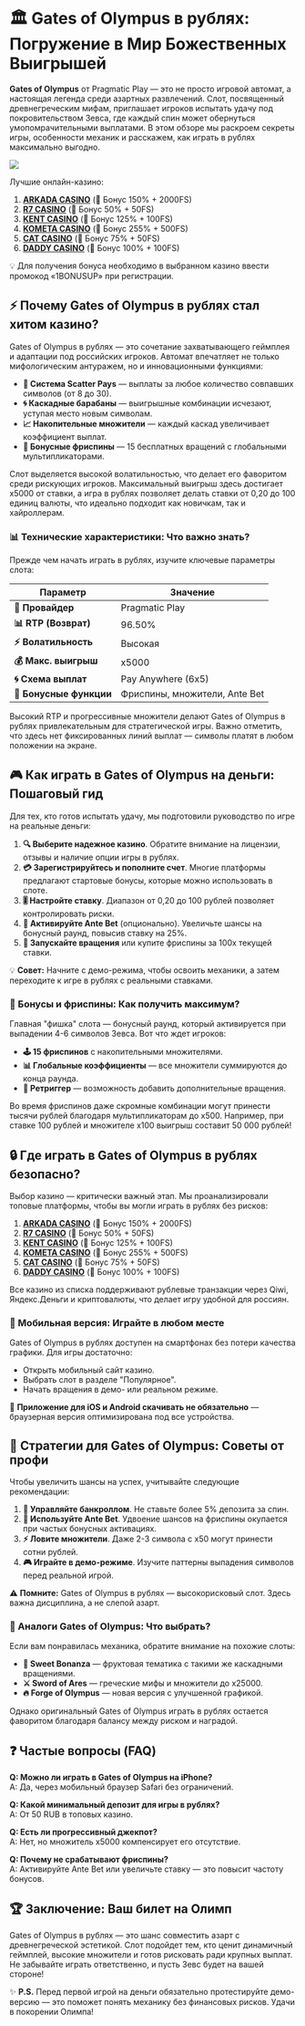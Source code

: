 # 🏛️ Gates of Olympus в рублях: Погружение в Мир Божественных Выигрышей

**Gates of Olympus** от Pragmatic Play — это не просто игровой автомат, а настоящая легенда среди азартных развлечений. Слот, посвященный древнегреческим мифам, приглашает игроков испытать удачу под покровительством Зевса, где каждый спин может обернуться умопомрачительными выплатами. В этом обзоре мы раскроем секреты игры, особенности механик и расскажем, как играть в рублях максимально выгодно.  

[![](https://i.ibb.co/BVjGQ9mj/olympus.jpg)](https://clck.ru/3Mmm7v)

Лучшие онлайн-казино:

1. **[ARKADA CASINO](https://clck.ru/3Mmm7v "ARKADA CASINO")** (🎁 Бонус 150% + 2000FS)
2. **[R7 CASINO](https://clck.ru/3Mmm8s "R7 CASINO")** (🎁 Бонус 50% + 50FS)
3. **[KENT CASINO](https://clck.ru/3Mmm9w "KENT CASINO")** (🎁 Бонус 125% + 100FS)
4. **[KOMETA CASINO](https://clck.ru/3MmmAP "KOMETA CASINO")** (🎁 Бонус 255% + 500FS)
5. **[CAT CASINO](https://clck.ru/3MmmAn "CAT CASINO")** (🎁 Бонус 75% + 50FS)
6. **[DADDY CASINO](https://clck.ru/3MmmBB "DADDY CASINO")** (🎁 Бонус 100% + 100FS)

💡 Для получения бонуса необходимо в выбранном казино ввести промокод «1BONUSUP» при регистрации.

## ⚡ Почему Gates of Olympus в рублях стал хитом казино?  

Gates of Olympus в рублях — это сочетание захватывающего геймплея и адаптации под российских игроков. Автомат впечатляет не только мифологическим антуражем, но и инновационными функциями:  

- **🎲 Система Scatter Pays** — выплаты за любое количество совпавших символов (от 8 до 30).  
- **🌀 Каскадные барабаны** — выигрышные комбинации исчезают, уступая место новым символам.  
- **📈 Накопительные множители** — каждый каскад увеличивает коэффициент выплат.  
- **🎁 Бонусные фриспины** — 15 бесплатных вращений с глобальными мультипликаторами.  

Слот выделяется высокой волатильностью, что делает его фаворитом среди рискующих игроков. Максимальный выигрыш здесь достигает x5000 от ставки, а игра в рублях позволяет делать ставки от 0,20 до 100 единиц валюты, что идеально подходит как новичкам, так и хайроллерам.  

### 📊 Технические характеристики: Что важно знать?  

Прежде чем начать играть в рублях, изучите ключевые параметры слота:  

| Параметр               | Значение                     |  
|------------------------|-----------------------------|  
| **🎰 Провайдер**        | Pragmatic Play              |  
| **📊 RTP (Возврат)**    | 96.50%                      |  
| **⚡ Волатильность**    | Высокая                     |  
| **💰 Макс. выигрыш**    | x5000                       |  
| **🌀 Схема выплат**     | Pay Anywhere (6x5)          |  
| **🎁 Бонусные функции** | Фриспины, множители, Ante Bet |  

Высокий RTP и прогрессивные множители делают Gates of Olympus в рублях привлекательным для стратегической игры. Важно отметить, что здесь нет фиксированных линий выплат — символы платят в любом положении на экране.  

## 🎮 Как играть в Gates of Olympus на деньги: Пошаговый гид  

Для тех, кто готов испытать удачу, мы подготовили руководство по игре на реальные деньги:  

1. **🔍 Выберите надежное казино**. Обратите внимание на лицензии, отзывы и наличие опции игры в рублях.  
2. **💳 Зарегистрируйтесь и пополните счет**. Многие платформы предлагают стартовые бонусы, которые можно использовать в слоте.  
3. **🎚️ Настройте ставку**. Диапазон от 0,20 до 100 рублей позволяет контролировать риски.  
4. **🎯 Активируйте Ante Bet** (опционально). Увеличьте шансы на бонусный раунд, повысив ставку на 25%.  
5. **🔄 Запускайте вращения** или купите фриспины за 100x текущей ставки.  

💡 **Совет:** Начните с демо-режима, чтобы освоить механики, а затем переходите к игре в рублях с реальными ставками.  

### 🎁 Бонусы и фриспины: Как получить максимум?  

Главная "фишка" слота — бонусный раунд, который активируется при выпадении 4-6 символов Зевса. Вот что ждет игроков:  

- **🕹️ 15 фриспинов** с накопительными множителями.  
- **📊 Глобальные коэффициенты** — все множители суммируются до конца раунда.  
- **🔄 Ретриггер** — возможность добавить дополнительные вращения.  

Во время фриспинов даже скромные комбинации могут принести тысячи рублей благодаря мультипликаторам до x500. Например, при ставке 100 рублей и множителе x100 выигрыш составит 50 000 рублей!  

## 🔒 Где играть в Gates of Olympus в рублях безопасно?  

Выбор казино — критически важный этап. Мы проанализировали топовые платформы, чтобы вы могли играть в рублях без рисков:  

1. **[ARKADA CASINO](https://clck.ru/3Mmm7v "ARKADA CASINO")** (🎁 Бонус 150% + 2000FS)
2. **[R7 CASINO](https://clck.ru/3Mmm8s "R7 CASINO")** (🎁 Бонус 50% + 50FS)
3. **[KENT CASINO](https://clck.ru/3Mmm9w "KENT CASINO")** (🎁 Бонус 125% + 100FS)
4. **[KOMETA CASINO](https://clck.ru/3MmmAP "KOMETA CASINO")** (🎁 Бонус 255% + 500FS)
5. **[CAT CASINO](https://clck.ru/3MmmAn "CAT CASINO")** (🎁 Бонус 75% + 50FS)
6. **[DADDY CASINO](https://clck.ru/3MmmBB "DADDY CASINO")** (🎁 Бонус 100% + 100FS)

Все казино из списка поддерживают рублевые транзакции через Qiwi, Яндекс.Деньги и криптовалюты, что делает игру удобной для россиян.  

### 📱 Мобильная версия: Играйте в любом месте  

Gates of Olympus в рублях доступен на смартфонах без потери качества графики. Для игры достаточно:  
- Открыть мобильный сайт казино.  
- Выбрать слот в разделе "Популярное".  
- Начать вращения в демо- или реальном режиме.  

📲 **Приложение для iOS и Android скачивать не обязательно** — браузерная версия оптимизирована под все устройства.  

## 🧠 Стратегии для Gates of Olympus: Советы от профи  

Чтобы увеличить шансы на успех, учитывайте следующие рекомендации:  

1. **💸 Управляйте банкроллом**. Не ставьте более 5% депозита за спин.  
2. **🎯 Используйте Ante Bet**. Удвоение шансов на фриспины окупается при частых бонусных активациях.  
3. **⚡ Ловите множители**. Даже 2-3 символа с x50 могут принести сотни рублей.  
4. **🎮 Играйте в демо-режиме**. Изучите паттерны выпадения символов перед реальной игрой.  

⚠️ **Помните:** Gates of Olympus в рублях — высокорисковый слот. Здесь важна дисциплина, а не слепой азарт.  

### 🎲 Аналоги Gates of Olympus: Что выбрать?  

Если вам понравилась механика, обратите внимание на похожие слоты:  
- **🍬 Sweet Bonanza** — фруктовая тематика с такими же каскадными вращениями.  
- **⚔️ Sword of Ares** — греческие мифы и множители до x25000.  
- **🔥 Forge of Olympus** — новая версия с улучшенной графикой.  

Однако оригинальный Gates of Olympus играть в рублях остается фаворитом благодаря балансу между риском и наградой.  

## ❓ Частые вопросы (FAQ)  

**Q: Можно ли играть в Gates of Olympus на iPhone?**  
A: Да, через мобильный браузер Safari без ограничений.  

**Q: Какой минимальный депозит для игры в рублях?**  
A: От 50 RUB в топовых казино.  

**Q: Есть ли прогрессивный джекпот?**  
A: Нет, но множитель x5000 компенсирует его отсутствие.  

**Q: Почему не срабатывают фриспины?**  
A: Активируйте Ante Bet или увеличьте ставку — это повысит частоту бонусов.  

## 🏆 Заключение: Ваш билет на Олимп  

Gates of Olympus в рублях — это шанс совместить азарт с древнегреческой эстетикой. Слот подойдет тем, кто ценит динамичный геймплей, высокие множители и готов рисковать ради крупных выплат. Не забывайте играть ответственно, и пусть Зевс будет на вашей стороне!  

✨ **P.S.** Перед первой игрой на деньги обязательно протестируйте демо-версию — это поможет понять механику без финансовых рисков. Удачи в покорении Олимпа!  



